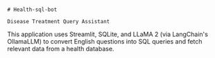                                                                               # Health-sql-bot
                                                                       Disease Treatment Query Assistant
This application uses Streamlit, SQLite, and LLaMA 2 (via LangChain's OllamaLLM) to convert English questions into SQL queries and fetch relevant data from a health database.
